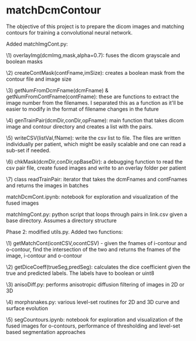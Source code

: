 # matchDcmContour
The objective of this project is to prepare the dicom images and matching contours for training a convolutional neural network.

Added matchImgCont.py:

\1) overlayImg(dcmImg,mask,alpha=0.7): fuses the dicom grayscale and boolean masks

\2) createContMask(contFname,imSize): creates a boolean mask from the contour file and image size

\3) getNumFromDcmFname(dcmFname) & getNumFromContFname(contFname): these are functions to extract the image number from the filenames. I separated this as a function as it'll be easier to modify in the format of filename changes in the future

\4) genTrainPair(dcmDir,conDir,opFname): main function that takes dicom image and contour directory and creates a list with the pairs.

\5) writeCSV(listVal,fName): write the csv list to file. The files are written individually per patient, which might be easily scalable and one can read a sub-set if needed.

\6) chkMask(dcmDir,conDir,opBaseDir): a debugging function to read the csv pair file, create fused images and write to an overlay folder per patient

\7) class readTrainPair: iterator that takes the dcmFnames and contFnames and returns the images in batches

matchDcmCont.ipynb: notebook for exploration and visualization of the fused images

matchImgCont.py: python script that loops through pairs in link.csv given a base directory. Assumes a directory structure

Phase 2:
modified utils.py. Added two functions:

\1) getMatchCont(icontCSV,ocontCSV) - given the fnames of i-contour and o-contour, find the intersection of the two and 
returns the fnames of the image, i-contour and o-contour

\2) getDiceCoeff(trueSeg,predSeg): calculates the dice coefficient given the true and predicted labels. The labels have to 
boolean or uint8

\3) anisoDiff.py: performs anisotropic diffusion filtering of images in 2D or 3D

\4) morphsnakes.py: various level-set routines for 2D and 3D curve and surface evolution

\5) segCountours.ipynb: notebook for exploration and visualization of the fused images for o-contours, performance of 
thresholding and level-set based segmentation approaches